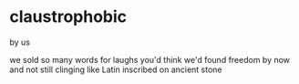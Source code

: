 claustrophobic
===============================================================================

by us

we sold so many words for laughs 
you'd think we'd found freedom by now
and not still clinging 
like Latin inscribed on ancient stone

 
